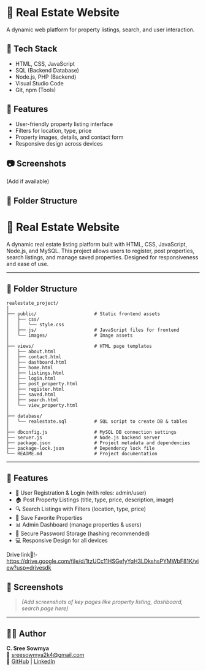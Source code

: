 # 🏡 Real Estate Website

A dynamic web platform for property listings, search, and user interaction.

## 🔧 Tech Stack
- HTML, CSS, JavaScript
- SQL (Backend Database)
- Node.js, PHP (Backend)
- Visual Studio Code
- Git, npm (Tools)

## 🚀 Features
- User-friendly property listing interface
- Filters for location, type, price
- Property images, details, and contact form
- Responsive design across devices

## 📷 Screenshots
(Add if available)

## 📁 Folder Structure
# 🏡 Real Estate Website

A dynamic real estate listing platform built with HTML, CSS, JavaScript, Node.js, and MySQL. This project allows users to register, post properties, search listings, and manage saved properties. Designed for responsiveness and ease of use.

---

## 📂 Folder Structure

```
realestate_project/
│
├── public/                     # Static frontend assets
│   ├── css/
│   │   └── style.css
│   ├── js/                     # JavaScript files for frontend
│   └── images/                 # Image assets
│
├── views/                      # HTML page templates
│   ├── about.html
│   ├── contact.html
│   ├── dashboard.html
│   ├── home.html
│   ├── listings.html
│   ├── login.html
│   ├── post_property.html
│   ├── register.html
│   ├── saved.html
│   ├── search.html
│   └── view_property.html
│
├── database/
│   └── realestate.sql          # SQL script to create DB & tables
│
├── dbconfig.js                 # MySQL DB connection settings
├── server.js                   # Node.js backend server
├── package.json                # Project metadata and dependencies
├── package-lock.json           # Dependency lock file
└── README.md                   # Project documentation
```

---

## 🚀 Features

- 🧾 User Registration & Login (with roles: admin/user)
- 🏠 Post Property Listings (title, type, price, description, image)
- 🔍 Search Listings with Filters (location, type, price)
- 💾 Save Favorite Properties
- 📊 Admin Dashboard (manage properties & users)
- 🔐 Secure Password Storage (hashing recommended)
- 💻 Responsive Design for all devices

Drive link🔗!- https://drive.google.com/file/d/1tzUCc11HSGefyYqH3LDkshsPYMWbF81K/view?usp=drivesdk

## 📸 Screenshots

> *(Add screenshots of key pages like property listing, dashboard, search page here)*

---

## 🙋‍♀️ Author

**C. Sree Sowmya**  
📧 sreesowmya2k4@gmail.com  
🔗 [GitHub](https://github.com/SreeSowmya2004) | [LinkedIn](https://linkedin.com/in/sree-sowmya-0b6742283)
